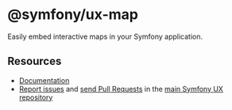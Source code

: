 # @symfony/ux-map

Easily embed interactive maps in your Symfony application.

## Resources

-   [Documentation](https://symfony.com/bundles/ux-map/current/index.html)
-   [Report issues](https://github.com/symfony/ux/issues) and
    [send Pull Requests](https://github.com/symfony/ux/pulls)
    in the [main Symfony UX repository](https://github.com/symfony/ux)
